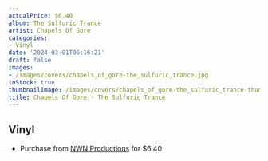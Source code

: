 ```yaml
---
actualPrice: $6.40
album: The Sulfuric Trance
artist: Chapels Of Gore
categories:
- Vinyl
date: '2024-03-01T06:16:21'
draft: false
images:
- /images/covers/chapels_of_gore-the_sulfuric_trance.jpg
inStock: true
thumbnailImage: /images/covers/chapels_of_gore-the_sulfuric_trance-thumb.jpg
title: Chapels Of Gore - The Sulfuric Trance
---
```


## Vinyl
* Purchase from [NWN Productions](http://shop.nwnprod.com/index.php?route=product/product&path=76&product_id=11982&sort=pd.name&order=ASC) for $6.40
